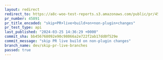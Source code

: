 ```yaml
---
layout: redirect
redirect_to: https://a8c-woo-test-reports.s3.amazonaws.com/public/pr/45891/api/index.html
pr_number: 45891
pr_title_encoded: "skip+PR+live+build+on+non-plugin+changes"
pr_test_type: api
last_published: "2024-03-25 14:36:29 +0000"
commit_sha: bb456768092e90c98066a2e722f2ab17dd0f529e
commit_message: "skip PR live build on non-plugin changes"
branch_name: dev/skip-pr-live-branches
passed: true
---
```


